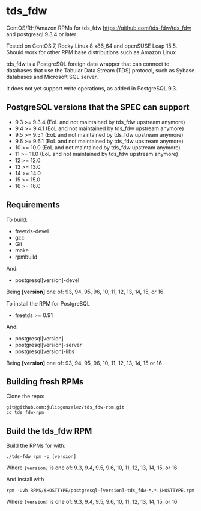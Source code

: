 tds_fdw
=======

CentOS/RH/Amazon RPMs for tds_fdw  <https://github.com/tds-fdw/tds_fdw> and postgresql 9.3.4 or later

Tested on CentOS 7, Rocky Linux 8 x86_64 and openSUSE Leap 15.5. Should work for other RPM base distributions such as Amazon Linux

tds_fdw is a PostgreSQL foreign data wrapper that can connect to databases that use the Tabular Data Stream (TDS) protocol, such as Sybase databases and Microsoft SQL server.

It does not yet support write operations, as added in PostgreSQL 9.3.

PostgreSQL versions that the SPEC can support
---------------------------------------------
* 9.3 >= 9.3.4 (EoL and not maintained by tds_fdw upstream anymore)
* 9.4 >= 9.4.1 (EoL and not maintained by tds_fdw upstream anymore)
* 9.5 >= 9.5.1 (EoL and not maintained by tds_fdw upstream anymore)
* 9.6 >= 9.6.1 (EoL and not maintained by tds_fdw upstream anymore)
* 10 >= 10.0 (EoL and not maintained by tds_fdw upstream anymore)
* 11 >= 11.0 (EoL and not maintained by tds_fdw upstream anymore)
* 12 >= 12.0
* 13 >= 13.0
* 14 >= 14.0
* 15 >= 15.0
* 16 >= 16.0

Requirements
------------

To build: 

* freetds-devel
* gcc
* Git
* make
* rpmbuild

And:

* postgresql[version]-devel

Being **[version]** one of: 93, 94, 95, 96, 10, 11, 12, 13, 14, 15, or 16

To install the RPM for PostgreSQL

* freetds >= 0.91

And:
* postgresql[version]
* postgresql[version]-server
* postgresql[version]-libs

Being **[version]** one of: 93, 94, 95, 96, 10, 11, 12, 13, 14, 15 or 16

Building fresh RPMs
-------------------

Clone the repo: 

    git@github.com:juliogonzalez/tds_fdw-rpm.git
    cd tds_fdw-rpm


Build the tds_fdw RPM
---------------------

Build the RPMs for with:

    ./tds-fdw_rpm -p [version]

Where `[version]` is one of: 9.3, 9.4, 9.5, 9.6, 10, 11, 12, 13, 14, 15, or 16

And install with

    rpm -Uvh RPMS/$HOSTTYPE/postgresql-[version]-tds_fdw-*.*.$HOSTTYPE.rpm

Where `[version]` is one of: 9.3, 9.4, 9.5, 9.6, 10, 11, 12, 13, 14, 15, or 16
